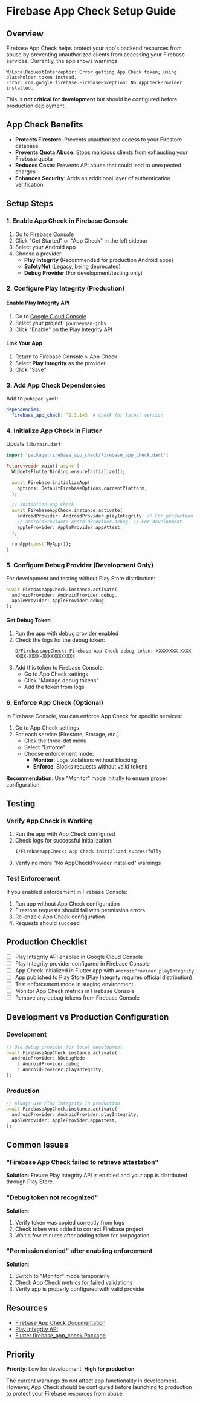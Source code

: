 # Firebase App Check Setup Guide

## Overview

Firebase App Check helps protect your app's backend resources from abuse by preventing unauthorized clients from accessing your Firebase services. Currently, the app shows warnings:

```
W/LocalRequestInterceptor: Error getting App Check token; using placeholder token instead.
Error: com.google.firebase.FirebaseException: No AppCheckProvider installed.
```

This is **not critical for development** but should be configured before production deployment.

## App Check Benefits

- **Protects Firestore**: Prevents unauthorized access to your Firestore database
- **Prevents Quota Abuse**: Stops malicious clients from exhausting your Firebase quota
- **Reduces Costs**: Prevents API abuse that could lead to unexpected charges
- **Enhances Security**: Adds an additional layer of authentication verification

## Setup Steps

### 1. Enable App Check in Firebase Console

1. Go to [Firebase Console](https://console.firebase.google.com/project/journeyman-jobs/appcheck)
2. Click "Get Started" or "App Check" in the left sidebar
3. Select your Android app
4. Choose a provider:
   - **Play Integrity** (Recommended for production Android apps)
   - **SafetyNet** (Legacy, being deprecated)
   - **Debug Provider** (For development/testing only)

### 2. Configure Play Integrity (Production)

#### Enable Play Integrity API

1. Go to [Google Cloud Console](https://console.cloud.google.com/apis/library/playintegrity.googleapis.com)
2. Select your project: `journeyman-jobs`
3. Click "Enable" on the Play Integrity API

#### Link Your App

1. Return to Firebase Console > App Check
2. Select **Play Integrity** as the provider
3. Click "Save"

### 3. Add App Check Dependencies

Add to `pubspec.yaml`:

```yaml
dependencies:
  firebase_app_check: ^0.3.1+3  # Check for latest version
```

### 4. Initialize App Check in Flutter

Update `lib/main.dart`:

```dart
import 'package:firebase_app_check/firebase_app_check.dart';

Future<void> main() async {
  WidgetsFlutterBinding.ensureInitialized();

  await Firebase.initializeApp(
    options: DefaultFirebaseOptions.currentPlatform,
  );

  // Initialize App Check
  await FirebaseAppCheck.instance.activate(
    androidProvider: AndroidProvider.playIntegrity, // For production
    // androidProvider: AndroidProvider.debug, // For development
    appleProvider: AppleProvider.appAttest,
  );

  runApp(const MyApp());
}
```

### 5. Configure Debug Provider (Development Only)

For development and testing without Play Store distribution:

```dart
await FirebaseAppCheck.instance.activate(
  androidProvider: AndroidProvider.debug,
  appleProvider: AppleProvider.debug,
);
```

#### Get Debug Token

1. Run the app with debug provider enabled
2. Check the logs for the debug token:
   ```
   D/FirebaseAppCheck: Firebase App Check debug token: XXXXXXXX-XXXX-XXXX-XXXX-XXXXXXXXXXXX
   ```
3. Add this token to Firebase Console:
   - Go to App Check settings
   - Click "Manage debug tokens"
   - Add the token from logs

### 6. Enforce App Check (Optional)

In Firebase Console, you can enforce App Check for specific services:

1. Go to App Check settings
2. For each service (Firestore, Storage, etc.):
   - Click the three-dot menu
   - Select "Enforce"
   - Choose enforcement mode:
     - **Monitor**: Logs violations without blocking
     - **Enforce**: Blocks requests without valid tokens

**Recommendation**: Use "Monitor" mode initially to ensure proper configuration.

## Testing

### Verify App Check is Working

1. Run the app with App Check configured
2. Check logs for successful initialization:
   ```
   I/FirebaseAppCheck: App Check initialized successfully
   ```
3. Verify no more "No AppCheckProvider installed" warnings

### Test Enforcement

If you enabled enforcement in Firebase Console:

1. Run app without App Check configuration
2. Firestore requests should fail with permission errors
3. Re-enable App Check configuration
4. Requests should succeed

## Production Checklist

- [ ] Play Integrity API enabled in Google Cloud Console
- [ ] Play Integrity provider configured in Firebase Console
- [ ] App Check initialized in Flutter app with `AndroidProvider.playIntegrity`
- [ ] App published to Play Store (Play Integrity requires official distribution)
- [ ] Test enforcement mode in staging environment
- [ ] Monitor App Check metrics in Firebase Console
- [ ] Remove any debug tokens from Firebase Console

## Development vs Production Configuration

### Development

```dart
// Use debug provider for local development
await FirebaseAppCheck.instance.activate(
  androidProvider: kDebugMode
    ? AndroidProvider.debug
    : AndroidProvider.playIntegrity,
);
```

### Production

```dart
// Always use Play Integrity in production
await FirebaseAppCheck.instance.activate(
  androidProvider: AndroidProvider.playIntegrity,
  appleProvider: AppleProvider.appAttest,
);
```

## Common Issues

### "Firebase App Check failed to retrieve attestation"

**Solution**: Ensure Play Integrity API is enabled and your app is distributed through Play Store.

### "Debug token not recognized"

**Solution**:
1. Verify token was copied correctly from logs
2. Check token was added to correct Firebase project
3. Wait a few minutes after adding token for propagation

### "Permission denied" after enabling enforcement

**Solution**:
1. Switch to "Monitor" mode temporarily
2. Check App Check metrics for failed validations
3. Verify app is properly configured with valid provider

## Resources

- [Firebase App Check Documentation](https://firebase.google.com/docs/app-check)
- [Play Integrity API](https://developer.android.com/google/play/integrity)
- [Flutter firebase_app_check Package](https://pub.dev/packages/firebase_app_check)

## Priority

**Priority**: Low for development, **High for production**

The current warnings do not affect app functionality in development. However, App Check should be configured before launching to production to protect your Firebase resources from abuse.
